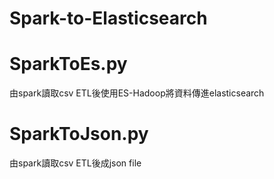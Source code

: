 # Spark-to-Elasticsearch

# SparkToEs.py
由spark讀取csv ETL後使用ES-Hadoop將資料傳進elasticsearch

# SparkToJson.py
由spark讀取csv ETL後成json file
